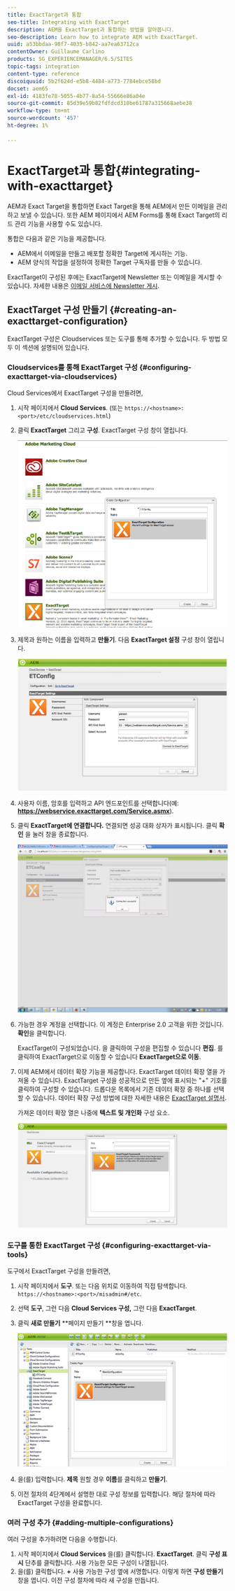 ```yaml
---
title: ExactTarget과 통합
seo-title: Integrating with ExactTarget
description: AEM을 ExactTarget과 통합하는 방법을 알아봅니다.
seo-description: Learn how to integrate AEM with ExactTarget.
uuid: a53bbdaa-98f7-4035-b842-aa7ea63712ca
contentOwner: Guillaume Carlino
products: SG_EXPERIENCEMANAGER/6.5/SITES
topic-tags: integration
content-type: reference
discoiquuid: 5b2f624d-e5b8-4484-a773-7784ebce58bd
docset: aem65
exl-id: 4183fe78-5055-4b77-8a54-55666e86a04e
source-git-commit: 85d39e59b82fdfdcd310be61787a315668aebe38
workflow-type: tm+mt
source-wordcount: '457'
ht-degree: 1%

---
```


# ExactTarget과 통합{#integrating-with-exacttarget}

AEM과 Exact Target을 통합하면 Exact Target을 통해 AEM에서 만든 이메일을 관리하고 보낼 수 있습니다. 또한 AEM 페이지에서 AEM Forms를 통해 Exact Target의 리드 관리 기능을 사용할 수도 있습니다.

통합은 다음과 같은 기능을 제공합니다.

* AEM에서 이메일을 만들고 배포할 정확한 Target에 게시하는 기능.
* AEM 양식의 작업을 설정하여 정확한 Target 구독자를 만들 수 있습니다.

ExactTarget이 구성된 후에는 ExactTarget에 Newsletter 또는 이메일을 게시할 수 있습니다. 자세한 내용은 [이메일 서비스에 Newsletter 게시](/help/sites-authoring/personalization.md).

## ExactTarget 구성 만들기 {#creating-an-exacttarget-configuration}

ExactTarget 구성은 Cloudservices 또는 도구를 통해 추가할 수 있습니다. 두 방법 모두 이 섹션에 설명되어 있습니다.

### Cloudservices를 통해 ExactTarget 구성 {#configuring-exacttarget-via-cloudservices}

Cloud Services에서 ExactTarget 구성을 만들려면,

1. 시작 페이지에서 **Cloud Services**. (또는 `https://<hostname>:<port>/etc/cloudservices.html`)
1. 클릭 **ExactTarget** 그리고 **구성**. ExactTarget 구성 창이 열립니다.

   ![chlimage_1-19](assets/chlimage_1-19.png)

1. 제목과 원하는 이름을 입력하고 **만들기**. 다음 **ExactTarget 설정** 구성 창이 열립니다.

   ![chlimage_1](assets/chlimage_1.jpeg)

1. 사용자 이름, 암호를 입력하고 API 엔드포인트를 선택합니다(예: **https://webservice.exacttarget.com/Service.asmx**).
1. 클릭 **ExactTarget에 연결합니다.** 연결되면 성공 대화 상자가 표시됩니다. 클릭 **확인** 을 눌러 창을 종료합니다.

   ![chlimage_1-1](assets/chlimage_1-1.jpeg)

1. 가능한 경우 계정을 선택합니다. 이 계정은 Enterprise 2.0 고객을 위한 것입니다. **확인**&#x200B;을 클릭합니다.

   ExactTarget이 구성되었습니다. 을 클릭하여 구성을 편집할 수 있습니다 **편집**. 를 클릭하여 ExactTarget으로 이동할 수 있습니다 **ExactTarget으로 이동**.

1. 이제 AEM에서 데이터 확장 기능을 제공합니다. ExactTarget 데이터 확장 열을 가져올 수 있습니다. ExactTarget 구성을 성공적으로 만든 옆에 표시되는 &quot;+&quot; 기호를 클릭하여 구성할 수 있습니다. 드롭다운 목록에서 기존 데이터 확장 중 하나를 선택할 수 있습니다. 데이터 확장 구성 방법에 대한 자세한 내용은 [ExactTarget 설명서](https://help.salesforce.com/s/articleView?id=sf.mc_es_data_extension_data_relationships_classic.htm&amp;type=5).

   가져온 데이터 확장 열은 나중에 **텍스트 및 개인화** 구성 요소.

   ![chlimage_1-2](assets/chlimage_1-2.jpeg)

### 도구를 통한 ExactTarget 구성 {#configuring-exacttarget-via-tools}

도구에서 ExactTarget 구성을 만들려면,

1. 시작 페이지에서 **도구**. 또는 다음 위치로 이동하여 직접 탐색합니다. `https://<hostname>:<port>/misadmin#/etc`.
1. 선택 **도구**, 그런 다음 **Cloud Services 구성,** 그런 다음 **ExactTarget**.
1. 클릭 **새로 만들기** **페이지 만들기 **창을 엽니다.

   ![chlimage_1-34](assets/chlimage_1-3.jpeg)

1. 을(를) 입력합니다. **제목** 원할 경우 **이름**&#x200B;를 클릭하고 **만들기**.
1. 이전 절차의 4단계에서 설명한 대로 구성 정보를 입력합니다. 해당 절차에 따라 ExactTarget 구성을 완료합니다.

### 여러 구성 추가 {#adding-multiple-configurations}

여러 구성을 추가하려면 다음을 수행합니다.

1. 시작 페이지에서 **Cloud Services** 을(를) 클릭합니다. **ExactTarget**. 클릭 **구성 표시** 단추를 클릭합니다. 사용 가능한 모든 구성이 나열됩니다.
1. 을(를) 클릭합니다. **+** 사용 가능한 구성 옆에 서명합니다. 이렇게 하면 **구성 만들기** 창을 엽니다. 이전 구성 절차에 따라 새 구성을 만듭니다.
